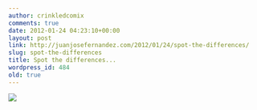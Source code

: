 ```yaml
---
author: crinkledcomix
comments: true
date: 2012-01-24 04:23:10+00:00
layout: post
link: http://juanjosefernandez.com/2012/01/24/spot-the-differences/
slug: spot-the-differences
title: Spot the differences...
wordpress_id: 484
old: true
---
```


[![](http://fernandezjuanjose.files.wordpress.com/2012/01/robot_differences_-_juan_fernandez.jpeg)](http://fernandezjuanjose.files.wordpress.com/2012/01/robot_differences_-_juan_fernandez.jpeg)
